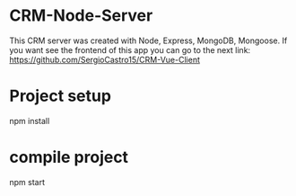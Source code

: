 # CRM-Node-Server
This CRM server was created with Node, Express, MongoDB, Mongoose. If you want see the frontend of this app you can go to the next link: https://github.com/SergioCastro15/CRM-Vue-Client

# Project setup 
npm install

# compile project
npm start
